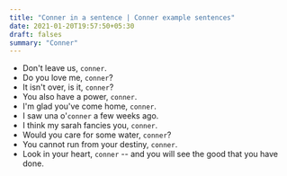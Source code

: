 ```yaml
---
title: "Conner in a sentence | Conner example sentences"
date: 2021-01-20T19:57:50+05:30
draft: falses
summary: "Conner"
---
```

- Don't leave us, `conner`.
- Do you love me, `conner`?
- It isn't over, is it, `conner`?
- You also have a power, `conner`.
- I'm glad you've come home, `conner`.
- I saw una o'`conner` a few weeks ago.
- I think my sarah fancies you, `conner`.
- Would you care for some water, `conner`?
- You cannot run from your destiny, `conner`.
- Look in your heart, `conner` -- and you will see the good that you have done.
                 
